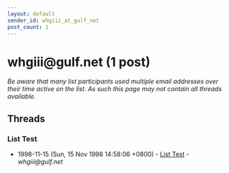 ```yaml
---
layout: default
sender_id: whgiii_at_gulf_net
post_count: 1
---
```


# whgiii<span>@</span>gulf.net (1 post)

_Be aware that many list participants used multiple email addresses over their time active on the list. As such this page may not contain all threads available._

## Threads

### List Test
+ 1998-11-15 (Sun, 15 Nov 1998 14:58:06 +0800) - [List Test](/archive/1998/11/cce9e40202d383a53e53b6400d5be7ea480b3fd66ab524f213fb6bf3b88c0838) - _whgiii@gulf.net_

